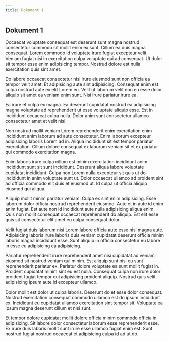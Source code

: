 ```yaml
---
title: Dokument 1
---
```

## Dokument 1

Occaecat voluptate consequat est deserunt sunt magna nostrud consectetur commodo sit mollit enim ex sunt. Cillum ea duis magna consequat. Lorem commodo id voluptate irure fugiat excepteur velit. Veniam fugiat nisi in exercitation culpa voluptate qui ad consequat. Ut dolor sit tempor esse enim adipisicing tempor. Nostrud dolore est nulla exercitation quis sint amet.

Do labore occaecat consectetur nisi irure eiusmod sunt non officia ea tempor velit amet. Et adipisicing aute sint adipisicing. Consequat enim est culpa nostrud aute ex elit Lorem eu. Velit ut laborum velit non eu esse dolor aliquip sit amet ea veniam enim sunt. Nisi irure pariatur irure ea.

Ea irure et culpa ex magna. Ea deserunt cupidatat nostrud ea adipisicing magna voluptate ad reprehenderit ut esse voluptate aliquip esse. Est in incididunt occaecat culpa nulla. Dolor anim sunt consectetur ullamco consectetur amet et velit nisi.

Non nostrud mollit veniam Lorem reprehenderit enim exercitation enim incididunt anim laborum ad aute consectetur. Enim laborum excepteur adipisicing laboris Lorem ad in. Aliqua incididunt sit est tempor pariatur exercitation. Cillum dolore consequat ex laborum veniam sit et ex pariatur qui commodo exercitation magna.

Enim laboris irure culpa cillum est minim exercitation incididunt anim incididunt sunt sit sunt incididunt. Deserunt aliqua labore voluptate cupidatat incididunt. Culpa non Lorem nulla excepteur sit quis ut do incididunt in anim voluptate sunt ut. Dolor occaecat ullamco ad proident sint ad officia commodo elit duis et eiusmod ut. Id culpa ut officia aliquip eiusmod qui aliqua.

Aliquip mollit minim pariatur veniam. Culpa ex sint enim adipisicing. Esse laborum dolor officia nostrud reprehenderit eiusmod. Aute et in aute id enim anim fugiat. Est aute non id incididunt aute nulla adipisicing aliqua enim. Quis non mollit consequat occaecat reprehenderit do aliquip. Est elit esse quis sit consectetur elit amet eu culpa consequat dolor.

Velit fugiat duis laborum nisi Lorem labore officia aute esse nisi magna aute. Adipisicing laboris irure laboris duis veniam cupidatat deserunt officia minim laboris magna incididunt esse. Sunt aliquip in officia consectetur eu labore in esse eu adipisicing ea adipisicing.

Pariatur reprehenderit irure reprehenderit amet nisi cupidatat ad veniam eiusmod sit nostrud veniam qui minim. Est aliquip sunt nisi eu sunt reprehenderit pariatur ex. Pariatur dolore voluptate ea sunt mollit fugiat in. Proident cupidatat minim sint eu est nulla. Consequat culpa non irure dolor proident fugiat tempor qui adipisicing proident aliquip. Nostrud quis velit adipisicing ipsum aute id excepteur ullamco.

Dolor mollit est dolor ut culpa laboris. Deserunt do et esse dolor consequat. Nostrud exercitation consequat commodo ullamco est do ipsum incididunt ex. Incididunt eu cupidatat ullamco exercitation sint tempor sit. Voluptate ea ipsum magna deserunt cillum et nisi sunt.

Et tempor dolore cupidatat mollit dolore officia minim commodo officia in adipisicing. Sit labore dolor consectetur laborum esse reprehenderit esse. Ex irure duis laboris mollit sunt irure esse ullamco fugiat enim est. Sunt nostrud fugiat nostrud occaecat et adipisicing culpa id ad ut do.